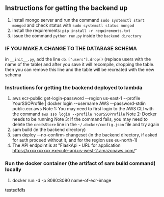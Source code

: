 ## Instructions for getting the backend up
1) install mongo server and run the command `sudo systemctl start mongod` and check status with `sudo systemctl status mongod`
2) install the requirements: `pip install -r requirements.txt`
3) issue the command `python run.py` inside the `backend directory`

### IF YOU MAKE A CHANGE TO THE DATABASE SCHEMA
in `__init__.py`, add the line `db.["users"].drop()` (replace users with the name of the table) and after you save it will recompile, dropping the table. then  you can remove this line and the table will be recreated with the new schema

### Instructions for getting the backend deployed to lambda
1) aws ecr-public get-login-password --region us-east-1 --profile YourSSOProfile | docker login --username AWS --password-stdin public.ecr.aws
Note 1: You may need to first login to the AWS CLI with the command `aws sso login --profile YourSSOProfile`
Note 2: Docker needs to be running
Note 3: If the command fails, you may need to delete the `credsStore` line in the `~/.docker/config.json` file and try again
2) sam build (in the backend directory)
3) sam deploy --no-confirm-changeset (in the backend directory, if asked for auth proceed without it, and for the region use eu-north-1)
4) The API endpoint is at "FlaskApi - URL for application            https://xxxxxxxxxx.execute-api.us-west-2.amazonaws.com/"

### Run the docker container (the artifact of sam build command) locally
1) docker run -d -p 8080:8080 name-of-ecr-image


testsdfdfs